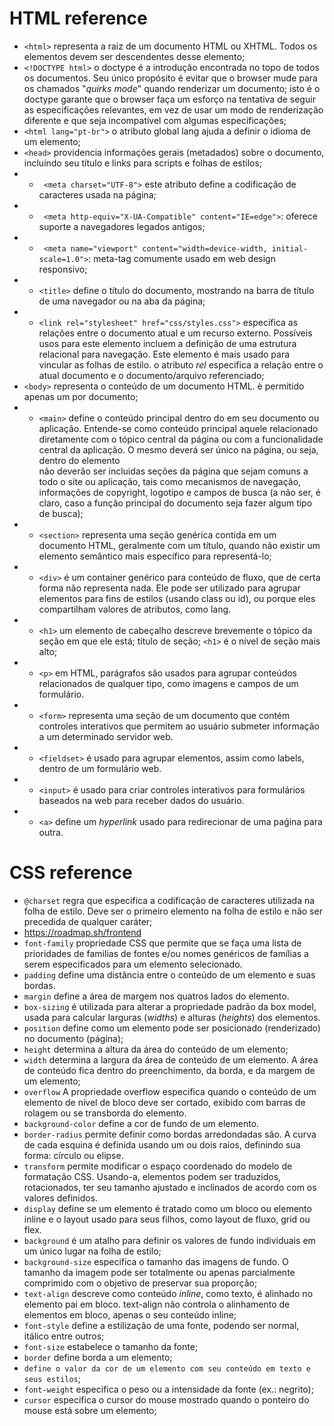 # HTML reference

-  `<html>` representa a raiz de um documento HTML ou XHTML. Todos os elementos devem ser descendentes desse elemento;
-  `<!DOCTYPE html>` o doctype é a introdução encontrada no topo de todos os documentos. Seu único propósito é evitar que o browser mude para os chamados "_quirks_ _mode_" quando renderizar um documento; isto é o doctype garante que o browser faça um esforço na tentativa de seguir as especificações relevantes, em vez de usar um modo de renderização diferente e que seja incompatível com algumas especificações;
-  `<html lang="pt-br">` o atributo global lang ajuda a definir o idioma de um elemento;
- `<head>` providencia informações gerais (metadados) sobre o documento, incluindo seu título e links para scripts e folhas de estilos;
- - ` <meta charset="UTF-8">` este atributo define a codificação de caracteres usada na página;
- - ` <meta http-equiv="X-UA-Compatible" content="IE=edge">`: oferece suporte a navegadores legados antigos;
- - ` <meta name="viewport" content="width=device-width, initial-scale=1.0">`: meta-tag comumente usado em web design responsivo;
- - `<title>` define o título do documento, mostrando na barra de título de uma navegador ou na aba da página;
- - `<link rel="stylesheet" href="css/styles.css">` especifica as relações entre o documento atual e um recurso externo. Possíveis usos para este elemento incluem a definição de uma estrutura relacional para navegação. Este elemento é mais usado para vincular as folhas de estilo. o atributo _rel_ especifica a relação entre o atual documento e o documento/arquivo referenciado;
- `<body>` representa o conteúdo de um documento HTML. è permitido apenas um <body> por documento;
- - `<main>` define o conteúdo principal dentro do <body> em seu documento ou aplicação. Entende-se como conteúdo principal aquele relacionado diretamente com o tópico central da página ou com a funcionalidade central da aplicação. O mesmo deverá ser único na página, ou seja, dentro do elemento <main> não deverão ser incluidas seções da página que sejam comuns a todo o site ou aplicação, tais como mecanismos de navegação, informações de copyright, logotipo e campos de busca (a não ser, é claro, caso a função principal do documento seja fazer algum tipo de busca);
- - `<section>` representa uma seção genérica contida em um documento HTML, geralmente com um título, quando não existir um elemento semântico mais específico para representá-lo;
- - `<div>` é um container genérico para conteúdo de fluxo, que de certa forma não representa nada. Ele pode ser utilizado para agrupar elementos para fins de estilos (usando class ou id), ou porque eles compartilham valores de atributos, como lang. 
- - `<h1>` um elemento de cabeçalho descreve brevemente o tópico da seção em que ele está; título de seção; `<h1>` é o nível de seção mais alto;
- - `<p>` em HTML, parágrafos são usados para agrupar conteúdos relacionados de qualquer tipo, como imagens e campos de um formulário.
- - `<form>` representa uma seção de um documento que contém controles interativos que permitem ao usuário submeter informação a um determinado servidor web.
- - `<fieldset>` é usado para agrupar elementos, assim como labels, dentro de um formulário web.
- - `<input>` é usado para criar controles interativos para formulários baseados na web para receber dados do usuário.
- - `<a>` define um _hyperlink_ usado para redirecionar de uma paǵina para outra.
  
# CSS reference
- `@charset` regra que especifica a codificação de caracteres utilizada na folha de estilo. Deve ser o primeiro elemento na folha de estilo e não ser precedida de qualquer caráter;
- https://roadmap.sh/frontend
- `font-family` propriedade CSS que permite que se faça uma lista de prioridades de familias de fontes e/ou nomes genéricos de famílias a serem especificados para um elemento selecionado.
- `padding` define uma distância entre o conteúdo de um elemento e suas bordas.
- `margin` define a área de margem nos quatros lados do elemento.
- `box-sizing` é utilizada para alterar a propriedade padrão da box model, usada para calcular larguras (_widths_) e alturas (_heights_) dos elementos.
- `position` define como um elemento pode ser posicionado (renderizado) no documento (página);
- `height` determina a altura da área do conteúdo de um elemento;
- `width` determina a largura da área de conteúdo de um elemento. A área de conteúdo fica dentro do preenchimento, da borda, e da margem de um elemento;
- `overflow` A propriedade overflow especifica quando o conteúdo de um elemento de nível de bloco deve ser cortado, exibido com barras de rolagem ou se transborda do elemento.
- `background-color` define a cor de fundo de um elemento.
- `border-radius` permite definir como bordas arredondadas são. A curva de cada esquina é definida usando um ou dois raios, definindo sua forma: círculo ou elipse.
- `transform` permite modificar o espaço coordenado do modelo de formatação CSS. Usando-a, elementos podem ser traduzidos, rotacionados, ter seu tamanho ajustado e inclinados de acordo com os valores definidos.
- `display` define se um elemento é tratado como um bloco ou elemento inline e o layout usado para seus filhos, como layout de fluxo, grid ou flex.
- `background`  é um atalho para definir os valores de fundo individuais em um único lugar na folha de estilo;
- `background-size` especifica o tamanho das imagens de fundo. O tamanho da imagem pode ser totalmente ou apenas parcialmente comprimido com o objetivo de preservar sua proporção;
- `text-align` descreve como conteúdo _inline_, como texto, é alinhado no elemento pai em bloco. text-align não controla o alinhamento de elementos em bloco, apenas o seu conteúdo inline;
- `font-style` define a estilização de uma fonte, podendo ser normal, itálico entre outros;
- `font-size` estabelece o tamanho da fonte;
- `border` define borda a um elemento;
- `define o valor da cor de um elemento com seu conteúdo em texto e seus estilos`;
- `font-weight` especifica o peso ou a intensidade da fonte (ex.: negrito);
- `cursor` especifica o cursor do mouse mostrado quando o ponteiro do mouse está sobre um elemento;
